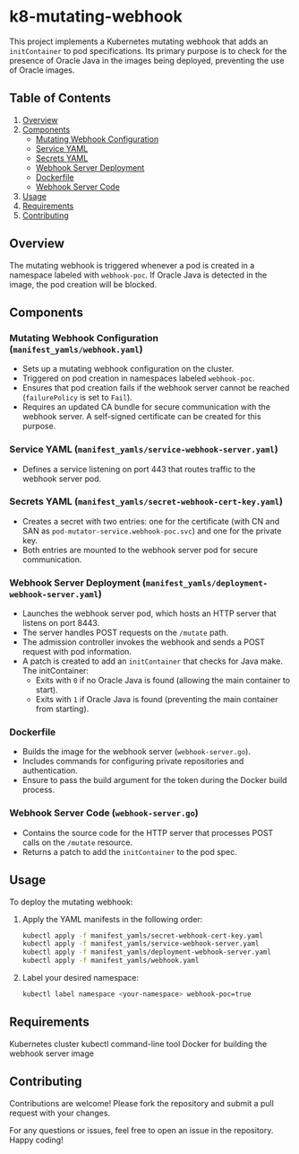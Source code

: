 # k8-mutating-webhook

This project implements a Kubernetes mutating webhook that adds an `initContainer` to pod specifications. Its primary purpose is to check for the presence of Oracle Java in the images being deployed, preventing the use of Oracle images.

## Table of Contents

1. [Overview](#overview)
2. [Components](#components)
   - [Mutating Webhook Configuration](#mutating-webhook-configuration)
   - [Service YAML](#service-yaml)
   - [Secrets YAML](#secrets-yaml)
   - [Webhook Server Deployment](#webhook-server-deployment)
   - [Dockerfile](#dockerfile)
   - [Webhook Server Code](#webhook-server-code)
3. [Usage](#usage)
4. [Requirements](#requirements)
5. [Contributing](#contributing)

## Overview

The mutating webhook is triggered whenever a pod is created in a namespace labeled with `webhook-poc`. If Oracle Java is detected in the image, the pod creation will be blocked.

## Components

### Mutating Webhook Configuration (`manifest_yamls/webhook.yaml`)
- Sets up a mutating webhook configuration on the cluster.
- Triggered on pod creation in namespaces labeled `webhook-poc`.
- Ensures that pod creation fails if the webhook server cannot be reached (`failurePolicy` is set to `Fail`).
- Requires an updated CA bundle for secure communication with the webhook server. A self-signed certificate can be created for this purpose.

### Service YAML (`manifest_yamls/service-webhook-server.yaml`)
- Defines a service listening on port 443 that routes traffic to the webhook server pod.

### Secrets YAML (`manifest_yamls/secret-webhook-cert-key.yaml`)
- Creates a secret with two entries: one for the certificate (with CN and SAN as `pod-mutator-service.webhook-poc.svc`) and one for the private key.
- Both entries are mounted to the webhook server pod for secure communication.

### Webhook Server Deployment (`manifest_yamls/deployment-webhook-server.yaml`)
- Launches the webhook server pod, which hosts an HTTP server that listens on port 8443.
- The server handles POST requests on the `/mutate` path.
- The admission controller invokes the webhook and sends a POST request with pod information.
- A patch is created to add an `initContainer` that checks for Java make. The initContainer:
  - Exits with `0` if no Oracle Java is found (allowing the main container to start).
  - Exits with `1` if Oracle Java is found (preventing the main container from starting).

### Dockerfile
- Builds the image for the webhook server (`webhook-server.go`).
- Includes commands for configuring private repositories and authentication.
- Ensure to pass the build argument for the token during the Docker build process.

### Webhook Server Code (`webhook-server.go`)
- Contains the source code for the HTTP server that processes POST calls on the `/mutate` resource.
- Returns a patch to add the `initContainer` to the pod spec.

## Usage

To deploy the mutating webhook:

1. Apply the YAML manifests in the following order:
   ```bash
   kubectl apply -f manifest_yamls/secret-webhook-cert-key.yaml
   kubectl apply -f manifest_yamls/service-webhook-server.yaml
   kubectl apply -f manifest_yamls/deployment-webhook-server.yaml
   kubectl apply -f manifest_yamls/webhook.yaml
2. Label your desired namespace:
   ```bash
   kubectl label namespace <your-namespace> webhook-poc=true

## Requirements
Kubernetes cluster
kubectl command-line tool
Docker for building the webhook server image

## Contributing
Contributions are welcome! Please fork the repository and submit a pull request with your changes.

For any questions or issues, feel free to open an issue in the repository. Happy coding!

